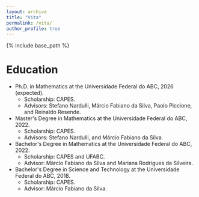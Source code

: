 ```yaml
---
layout: archive
title: "Vita"
permalink: /vita/
author_profile: true
---
```


{% include base_path %}

<!---# Employment History-->

# Education
* Ph.D. in Mathematics at the Universidade Federal do ABC, 2026 (expected).
  * Scholarship: CAPES.
  * Advisors: Stefano Nardulli, Márcio Fabiano da Silva, Paolo Piccione, and Reinaldo Resende.              
* Master's Degree in Mathematics at the Universidade Federal do ABC, 2022.
  * Scholarship: CAPES.
  * Advisors: Stefano Nardulli, and Márcio Fabiano da Silva.
* Bachelor's Degree in Mathematics at the Universidade Federal do ABC, 2022.
  * Scholarship: CAPES and UFABC.
  * Advisor: Márcio Fabiano da Silva and Mariana Rodrigues da Silveira.
* Bachelor's Degree in Science and Technology at the Universidade Federal do ABC, 2018.
  * Scholarship: CAPES.
  * Advisor: Márcio Fabiano da Silva.

<!---# Services-->

<!---# Memberships-->
